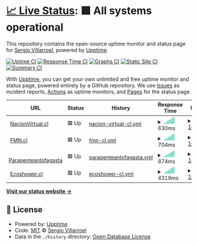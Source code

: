 # [📈 Live Status](https://nacionvirtualchile.github.io/WebMonitor): <!--live status--> **🟩 All systems operational**

This repository contains the open-source uptime monitor and status page for [Sergio Villarroel](nacionvirtual.cl), powered by [Upptime](https://github.com/upptime/upptime).

[![Uptime CI](https://github.com/nacionvirtualchile/WebMonitor/workflows/Uptime%20CI/badge.svg)](https://github.com/nacionvirtualchile/WebMonitor/actions?query=workflow%3A%22Uptime+CI%22)
[![Response Time CI](https://github.com/nacionvirtualchile/WebMonitor/workflows/Response%20Time%20CI/badge.svg)](https://github.com/nacionvirtualchile/WebMonitor/actions?query=workflow%3A%22Response+Time+CI%22)
[![Graphs CI](https://github.com/nacionvirtualchile/WebMonitor/workflows/Graphs%20CI/badge.svg)](https://github.com/nacionvirtualchile/WebMonitor/actions?query=workflow%3A%22Graphs+CI%22)
[![Static Site CI](https://github.com/nacionvirtualchile/WebMonitor/workflows/Static%20Site%20CI/badge.svg)](https://github.com/nacionvirtualchile/WebMonitor/actions?query=workflow%3A%22Static+Site+CI%22)
[![Summary CI](https://github.com/nacionvirtualchile/WebMonitor/workflows/Summary%20CI/badge.svg)](https://github.com/nacionvirtualchile/WebMonitor/actions?query=workflow%3A%22Summary+CI%22)

With [Upptime](https://upptime.js.org), you can get your own unlimited and free uptime monitor and status page, powered entirely by a GitHub repository. We use [Issues](https://github.com/nacionvirtualchile/WebMonitor/issues) as incident reports, [Actions](https://github.com/nacionvirtualchile/WebMonitor/actions) as uptime monitors, and [Pages](https://nacionvirtualchile.github.io/WebMonitor) for the status page.

<!--start: status pages-->
<!-- This summary is generated by Upptime (https://github.com/upptime/upptime) -->
<!-- Do not edit this manually, your changes will be overwritten -->
<!-- prettier-ignore -->
| URL | Status | History | Response Time | Uptime |
| --- | ------ | ------- | ------------- | ------ |
| <img alt="" src="https://icons.duckduckgo.com/ip3/www.nacionvirtual.cl.ico" height="13"> [NacionVirtual.cl](https://www.nacionvirtual.cl) | 🟩 Up | [nacion-virtual-cl.yml](https://github.com/nacionvirtualchile/WebMonitor/commits/HEAD/history/nacion-virtual-cl.yml) | <details><summary><img alt="Response time graph" src="./graphs/nacion-virtual-cl/response-time-week.png" height="20"> 630ms</summary><br><a href="https://nacionvirtualchile.github.io/WebMonitor/history/nacion-virtual-cl"><img alt="Response time 630" src="https://img.shields.io/endpoint?url=https%3A%2F%2Fraw.githubusercontent.com%2Fnacionvirtualchile%2FWebMonitor%2FHEAD%2Fapi%2Fnacion-virtual-cl%2Fresponse-time.json"></a><br><a href="https://nacionvirtualchile.github.io/WebMonitor/history/nacion-virtual-cl"><img alt="24-hour response time 630" src="https://img.shields.io/endpoint?url=https%3A%2F%2Fraw.githubusercontent.com%2Fnacionvirtualchile%2FWebMonitor%2FHEAD%2Fapi%2Fnacion-virtual-cl%2Fresponse-time-day.json"></a><br><a href="https://nacionvirtualchile.github.io/WebMonitor/history/nacion-virtual-cl"><img alt="7-day response time 630" src="https://img.shields.io/endpoint?url=https%3A%2F%2Fraw.githubusercontent.com%2Fnacionvirtualchile%2FWebMonitor%2FHEAD%2Fapi%2Fnacion-virtual-cl%2Fresponse-time-week.json"></a><br><a href="https://nacionvirtualchile.github.io/WebMonitor/history/nacion-virtual-cl"><img alt="30-day response time 630" src="https://img.shields.io/endpoint?url=https%3A%2F%2Fraw.githubusercontent.com%2Fnacionvirtualchile%2FWebMonitor%2FHEAD%2Fapi%2Fnacion-virtual-cl%2Fresponse-time-month.json"></a><br><a href="https://nacionvirtualchile.github.io/WebMonitor/history/nacion-virtual-cl"><img alt="1-year response time 630" src="https://img.shields.io/endpoint?url=https%3A%2F%2Fraw.githubusercontent.com%2Fnacionvirtualchile%2FWebMonitor%2FHEAD%2Fapi%2Fnacion-virtual-cl%2Fresponse-time-year.json"></a></details> | <details><summary><a href="https://nacionvirtualchile.github.io/WebMonitor/history/nacion-virtual-cl">100.00%</a></summary><a href="https://nacionvirtualchile.github.io/WebMonitor/history/nacion-virtual-cl"><img alt="All-time uptime 100.00%" src="https://img.shields.io/endpoint?url=https%3A%2F%2Fraw.githubusercontent.com%2Fnacionvirtualchile%2FWebMonitor%2FHEAD%2Fapi%2Fnacion-virtual-cl%2Fuptime.json"></a><br><a href="https://nacionvirtualchile.github.io/WebMonitor/history/nacion-virtual-cl"><img alt="24-hour uptime 100.00%" src="https://img.shields.io/endpoint?url=https%3A%2F%2Fraw.githubusercontent.com%2Fnacionvirtualchile%2FWebMonitor%2FHEAD%2Fapi%2Fnacion-virtual-cl%2Fuptime-day.json"></a><br><a href="https://nacionvirtualchile.github.io/WebMonitor/history/nacion-virtual-cl"><img alt="7-day uptime 100.00%" src="https://img.shields.io/endpoint?url=https%3A%2F%2Fraw.githubusercontent.com%2Fnacionvirtualchile%2FWebMonitor%2FHEAD%2Fapi%2Fnacion-virtual-cl%2Fuptime-week.json"></a><br><a href="https://nacionvirtualchile.github.io/WebMonitor/history/nacion-virtual-cl"><img alt="30-day uptime 100.00%" src="https://img.shields.io/endpoint?url=https%3A%2F%2Fraw.githubusercontent.com%2Fnacionvirtualchile%2FWebMonitor%2FHEAD%2Fapi%2Fnacion-virtual-cl%2Fuptime-month.json"></a><br><a href="https://nacionvirtualchile.github.io/WebMonitor/history/nacion-virtual-cl"><img alt="1-year uptime 100.00%" src="https://img.shields.io/endpoint?url=https%3A%2F%2Fraw.githubusercontent.com%2Fnacionvirtualchile%2FWebMonitor%2FHEAD%2Fapi%2Fnacion-virtual-cl%2Fuptime-year.json"></a></details>
| <img alt="" src="https://icons.duckduckgo.com/ip3/www.fmn.cl.ico" height="13"> [FMN.cl](https://www.fmn.cl) | 🟩 Up | [fmn-cl.yml](https://github.com/nacionvirtualchile/WebMonitor/commits/HEAD/history/fmn-cl.yml) | <details><summary><img alt="Response time graph" src="./graphs/fmn-cl/response-time-week.png" height="20"> 704ms</summary><br><a href="https://nacionvirtualchile.github.io/WebMonitor/history/fmn-cl"><img alt="Response time 704" src="https://img.shields.io/endpoint?url=https%3A%2F%2Fraw.githubusercontent.com%2Fnacionvirtualchile%2FWebMonitor%2FHEAD%2Fapi%2Ffmn-cl%2Fresponse-time.json"></a><br><a href="https://nacionvirtualchile.github.io/WebMonitor/history/fmn-cl"><img alt="24-hour response time 704" src="https://img.shields.io/endpoint?url=https%3A%2F%2Fraw.githubusercontent.com%2Fnacionvirtualchile%2FWebMonitor%2FHEAD%2Fapi%2Ffmn-cl%2Fresponse-time-day.json"></a><br><a href="https://nacionvirtualchile.github.io/WebMonitor/history/fmn-cl"><img alt="7-day response time 704" src="https://img.shields.io/endpoint?url=https%3A%2F%2Fraw.githubusercontent.com%2Fnacionvirtualchile%2FWebMonitor%2FHEAD%2Fapi%2Ffmn-cl%2Fresponse-time-week.json"></a><br><a href="https://nacionvirtualchile.github.io/WebMonitor/history/fmn-cl"><img alt="30-day response time 704" src="https://img.shields.io/endpoint?url=https%3A%2F%2Fraw.githubusercontent.com%2Fnacionvirtualchile%2FWebMonitor%2FHEAD%2Fapi%2Ffmn-cl%2Fresponse-time-month.json"></a><br><a href="https://nacionvirtualchile.github.io/WebMonitor/history/fmn-cl"><img alt="1-year response time 704" src="https://img.shields.io/endpoint?url=https%3A%2F%2Fraw.githubusercontent.com%2Fnacionvirtualchile%2FWebMonitor%2FHEAD%2Fapi%2Ffmn-cl%2Fresponse-time-year.json"></a></details> | <details><summary><a href="https://nacionvirtualchile.github.io/WebMonitor/history/fmn-cl">100.00%</a></summary><a href="https://nacionvirtualchile.github.io/WebMonitor/history/fmn-cl"><img alt="All-time uptime 100.00%" src="https://img.shields.io/endpoint?url=https%3A%2F%2Fraw.githubusercontent.com%2Fnacionvirtualchile%2FWebMonitor%2FHEAD%2Fapi%2Ffmn-cl%2Fuptime.json"></a><br><a href="https://nacionvirtualchile.github.io/WebMonitor/history/fmn-cl"><img alt="24-hour uptime 100.00%" src="https://img.shields.io/endpoint?url=https%3A%2F%2Fraw.githubusercontent.com%2Fnacionvirtualchile%2FWebMonitor%2FHEAD%2Fapi%2Ffmn-cl%2Fuptime-day.json"></a><br><a href="https://nacionvirtualchile.github.io/WebMonitor/history/fmn-cl"><img alt="7-day uptime 100.00%" src="https://img.shields.io/endpoint?url=https%3A%2F%2Fraw.githubusercontent.com%2Fnacionvirtualchile%2FWebMonitor%2FHEAD%2Fapi%2Ffmn-cl%2Fuptime-week.json"></a><br><a href="https://nacionvirtualchile.github.io/WebMonitor/history/fmn-cl"><img alt="30-day uptime 100.00%" src="https://img.shields.io/endpoint?url=https%3A%2F%2Fraw.githubusercontent.com%2Fnacionvirtualchile%2FWebMonitor%2FHEAD%2Fapi%2Ffmn-cl%2Fuptime-month.json"></a><br><a href="https://nacionvirtualchile.github.io/WebMonitor/history/fmn-cl"><img alt="1-year uptime 100.00%" src="https://img.shields.io/endpoint?url=https%3A%2F%2Fraw.githubusercontent.com%2Fnacionvirtualchile%2FWebMonitor%2FHEAD%2Fapi%2Ffmn-cl%2Fuptime-year.json"></a></details>
| <img alt="" src="https://icons.duckduckgo.com/ip3/parapenteantofagasta.cl.ico" height="13"> [Parapenteantofagasta](https://parapenteantofagasta.cl) | 🟩 Up | [parapenteantofagasta.yml](https://github.com/nacionvirtualchile/WebMonitor/commits/HEAD/history/parapenteantofagasta.yml) | <details><summary><img alt="Response time graph" src="./graphs/parapenteantofagasta/response-time-week.png" height="20"> 874ms</summary><br><a href="https://nacionvirtualchile.github.io/WebMonitor/history/parapenteantofagasta"><img alt="Response time 874" src="https://img.shields.io/endpoint?url=https%3A%2F%2Fraw.githubusercontent.com%2Fnacionvirtualchile%2FWebMonitor%2FHEAD%2Fapi%2Fparapenteantofagasta%2Fresponse-time.json"></a><br><a href="https://nacionvirtualchile.github.io/WebMonitor/history/parapenteantofagasta"><img alt="24-hour response time 874" src="https://img.shields.io/endpoint?url=https%3A%2F%2Fraw.githubusercontent.com%2Fnacionvirtualchile%2FWebMonitor%2FHEAD%2Fapi%2Fparapenteantofagasta%2Fresponse-time-day.json"></a><br><a href="https://nacionvirtualchile.github.io/WebMonitor/history/parapenteantofagasta"><img alt="7-day response time 874" src="https://img.shields.io/endpoint?url=https%3A%2F%2Fraw.githubusercontent.com%2Fnacionvirtualchile%2FWebMonitor%2FHEAD%2Fapi%2Fparapenteantofagasta%2Fresponse-time-week.json"></a><br><a href="https://nacionvirtualchile.github.io/WebMonitor/history/parapenteantofagasta"><img alt="30-day response time 874" src="https://img.shields.io/endpoint?url=https%3A%2F%2Fraw.githubusercontent.com%2Fnacionvirtualchile%2FWebMonitor%2FHEAD%2Fapi%2Fparapenteantofagasta%2Fresponse-time-month.json"></a><br><a href="https://nacionvirtualchile.github.io/WebMonitor/history/parapenteantofagasta"><img alt="1-year response time 874" src="https://img.shields.io/endpoint?url=https%3A%2F%2Fraw.githubusercontent.com%2Fnacionvirtualchile%2FWebMonitor%2FHEAD%2Fapi%2Fparapenteantofagasta%2Fresponse-time-year.json"></a></details> | <details><summary><a href="https://nacionvirtualchile.github.io/WebMonitor/history/parapenteantofagasta">100.00%</a></summary><a href="https://nacionvirtualchile.github.io/WebMonitor/history/parapenteantofagasta"><img alt="All-time uptime 100.00%" src="https://img.shields.io/endpoint?url=https%3A%2F%2Fraw.githubusercontent.com%2Fnacionvirtualchile%2FWebMonitor%2FHEAD%2Fapi%2Fparapenteantofagasta%2Fuptime.json"></a><br><a href="https://nacionvirtualchile.github.io/WebMonitor/history/parapenteantofagasta"><img alt="24-hour uptime 100.00%" src="https://img.shields.io/endpoint?url=https%3A%2F%2Fraw.githubusercontent.com%2Fnacionvirtualchile%2FWebMonitor%2FHEAD%2Fapi%2Fparapenteantofagasta%2Fuptime-day.json"></a><br><a href="https://nacionvirtualchile.github.io/WebMonitor/history/parapenteantofagasta"><img alt="7-day uptime 100.00%" src="https://img.shields.io/endpoint?url=https%3A%2F%2Fraw.githubusercontent.com%2Fnacionvirtualchile%2FWebMonitor%2FHEAD%2Fapi%2Fparapenteantofagasta%2Fuptime-week.json"></a><br><a href="https://nacionvirtualchile.github.io/WebMonitor/history/parapenteantofagasta"><img alt="30-day uptime 100.00%" src="https://img.shields.io/endpoint?url=https%3A%2F%2Fraw.githubusercontent.com%2Fnacionvirtualchile%2FWebMonitor%2FHEAD%2Fapi%2Fparapenteantofagasta%2Fuptime-month.json"></a><br><a href="https://nacionvirtualchile.github.io/WebMonitor/history/parapenteantofagasta"><img alt="1-year uptime 100.00%" src="https://img.shields.io/endpoint?url=https%3A%2F%2Fraw.githubusercontent.com%2Fnacionvirtualchile%2FWebMonitor%2FHEAD%2Fapi%2Fparapenteantofagasta%2Fuptime-year.json"></a></details>
| <img alt="" src="https://icons.duckduckgo.com/ip3/ecoshower.cl.ico" height="13"> [Ecoshower.cl](https://ecoshower.cl) | 🟩 Up | [ecoshower-cl.yml](https://github.com/nacionvirtualchile/WebMonitor/commits/HEAD/history/ecoshower-cl.yml) | <details><summary><img alt="Response time graph" src="./graphs/ecoshower-cl/response-time-week.png" height="20"> 4319ms</summary><br><a href="https://nacionvirtualchile.github.io/WebMonitor/history/ecoshower-cl"><img alt="Response time 4319" src="https://img.shields.io/endpoint?url=https%3A%2F%2Fraw.githubusercontent.com%2Fnacionvirtualchile%2FWebMonitor%2FHEAD%2Fapi%2Fecoshower-cl%2Fresponse-time.json"></a><br><a href="https://nacionvirtualchile.github.io/WebMonitor/history/ecoshower-cl"><img alt="24-hour response time 4319" src="https://img.shields.io/endpoint?url=https%3A%2F%2Fraw.githubusercontent.com%2Fnacionvirtualchile%2FWebMonitor%2FHEAD%2Fapi%2Fecoshower-cl%2Fresponse-time-day.json"></a><br><a href="https://nacionvirtualchile.github.io/WebMonitor/history/ecoshower-cl"><img alt="7-day response time 4319" src="https://img.shields.io/endpoint?url=https%3A%2F%2Fraw.githubusercontent.com%2Fnacionvirtualchile%2FWebMonitor%2FHEAD%2Fapi%2Fecoshower-cl%2Fresponse-time-week.json"></a><br><a href="https://nacionvirtualchile.github.io/WebMonitor/history/ecoshower-cl"><img alt="30-day response time 4319" src="https://img.shields.io/endpoint?url=https%3A%2F%2Fraw.githubusercontent.com%2Fnacionvirtualchile%2FWebMonitor%2FHEAD%2Fapi%2Fecoshower-cl%2Fresponse-time-month.json"></a><br><a href="https://nacionvirtualchile.github.io/WebMonitor/history/ecoshower-cl"><img alt="1-year response time 4319" src="https://img.shields.io/endpoint?url=https%3A%2F%2Fraw.githubusercontent.com%2Fnacionvirtualchile%2FWebMonitor%2FHEAD%2Fapi%2Fecoshower-cl%2Fresponse-time-year.json"></a></details> | <details><summary><a href="https://nacionvirtualchile.github.io/WebMonitor/history/ecoshower-cl">100.00%</a></summary><a href="https://nacionvirtualchile.github.io/WebMonitor/history/ecoshower-cl"><img alt="All-time uptime 100.00%" src="https://img.shields.io/endpoint?url=https%3A%2F%2Fraw.githubusercontent.com%2Fnacionvirtualchile%2FWebMonitor%2FHEAD%2Fapi%2Fecoshower-cl%2Fuptime.json"></a><br><a href="https://nacionvirtualchile.github.io/WebMonitor/history/ecoshower-cl"><img alt="24-hour uptime 100.00%" src="https://img.shields.io/endpoint?url=https%3A%2F%2Fraw.githubusercontent.com%2Fnacionvirtualchile%2FWebMonitor%2FHEAD%2Fapi%2Fecoshower-cl%2Fuptime-day.json"></a><br><a href="https://nacionvirtualchile.github.io/WebMonitor/history/ecoshower-cl"><img alt="7-day uptime 100.00%" src="https://img.shields.io/endpoint?url=https%3A%2F%2Fraw.githubusercontent.com%2Fnacionvirtualchile%2FWebMonitor%2FHEAD%2Fapi%2Fecoshower-cl%2Fuptime-week.json"></a><br><a href="https://nacionvirtualchile.github.io/WebMonitor/history/ecoshower-cl"><img alt="30-day uptime 100.00%" src="https://img.shields.io/endpoint?url=https%3A%2F%2Fraw.githubusercontent.com%2Fnacionvirtualchile%2FWebMonitor%2FHEAD%2Fapi%2Fecoshower-cl%2Fuptime-month.json"></a><br><a href="https://nacionvirtualchile.github.io/WebMonitor/history/ecoshower-cl"><img alt="1-year uptime 100.00%" src="https://img.shields.io/endpoint?url=https%3A%2F%2Fraw.githubusercontent.com%2Fnacionvirtualchile%2FWebMonitor%2FHEAD%2Fapi%2Fecoshower-cl%2Fuptime-year.json"></a></details>

<!--end: status pages-->

[**Visit our status website →**](https://nacionvirtualchile.github.io/WebMonitor)

## 📄 License

- Powered by: [Upptime](https://github.com/upptime/upptime)
- Code: [MIT](./LICENSE) © [Sergio Villarroel](nacionvirtual.cl)
- Data in the `./history` directory: [Open Database License](https://opendatacommons.org/licenses/odbl/1-0/)
